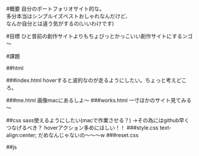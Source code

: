 #概要
自分のポートフォリオサイト的な。\
多分本当はシンプルイズベストおしゃれなんだけど、\
なんか自分とは違う気がするの(いいわけです)

#目標
ひと昔前の創作サイトよりもちょびっとかっこいい創作サイトにするンゴ～

#課題

##html

###index.html
 hoverすると波的なのが走るようにしたい。ちょっと考えどころ。

###me.html
  画像macにあるしよ～
###works.html
 一寸ほかのサイト見てみる～


##css
  sass使えるようにしたい(macで作業させる？)
  →その為にはgithub早くつなげるべき？
  hoverアクション多めにほしい！！
###style.css
   text-align:center;
   だめなんじゃないの～～～w
###reset.css

##js
